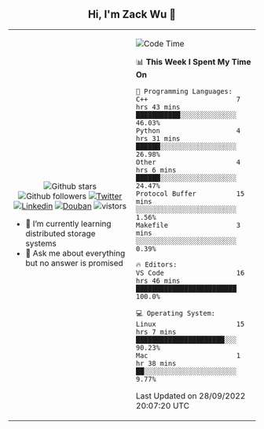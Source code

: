 <h2 align="center"> Hi, I'm Zack Wu 👋 </h2>

<table>
    <tr>
        <td valign="center" width="50%">
            <p align="center">
              <img src="https://img.shields.io/github/stars/izackwu?style=social" alt="Github stars" />
              <img src="https://img.shields.io/github/followers/izackwu?style=social" alt="Github followers" />
              <a href="https://twitter.com/_zackwu"><img src="https://img.shields.io/badge/@__zackwu-1DA1F2?style=flat&logo=Twitter&logoColor=white" alt="Twitter"/></a>
              <a href="https://www.linkedin.com/in/izackwu/?locale=en_US"><img src="https://img.shields.io/badge/@izackwu-0073b1?style=flat&logo=LinkedIn&logoColor=white" alt="Linkedin" /></a>
              <a href="https://www.douban.com/people/keith1"><img src="https://img.shields.io/badge/@keith1-007722?style=flat&logo=Douban&logoColor=white" alt="Douban" /></a>
              <img src="https://visitor-badge.glitch.me/badge?page_id=keithnull" alt="vistors" />
            </p>
            <ul>
                <li>🌱 I’m currently learning distributed storage systems</li>
                <li>💬 Ask me about everything but no answer is promised</li>
            </ul>
        </td>
       <td valign="top" width="50%">
    
<!--START_SECTION:waka-->
![Code Time](http://img.shields.io/badge/Code%20Time-2%2C076%20hrs%2053%20mins-blue)

📊 **This Week I Spent My Time On** 

```text
💬 Programming Languages: 
C++                      7 hrs 43 mins       ███████████░░░░░░░░░░░░░░   46.03% 
Python                   4 hrs 31 mins       ██████░░░░░░░░░░░░░░░░░░░   26.98% 
Other                    4 hrs 6 mins        ██████░░░░░░░░░░░░░░░░░░░   24.47% 
Protocol Buffer          15 mins             ░░░░░░░░░░░░░░░░░░░░░░░░░   1.56% 
Makefile                 3 mins              ░░░░░░░░░░░░░░░░░░░░░░░░░   0.39%

🔥 Editors: 
VS Code                  16 hrs 46 mins      █████████████████████████   100.0%

💻 Operating System: 
Linux                    15 hrs 7 mins       ██████████████████████░░░   90.23% 
Mac                      1 hr 38 mins        ██░░░░░░░░░░░░░░░░░░░░░░░   9.77%

```


 Last Updated on 28/09/2022 20:07:20 UTC
<!--END_SECTION:waka-->
</td></tr>
</table>


